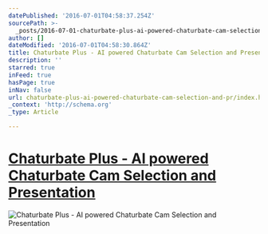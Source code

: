 ```yaml
---
datePublished: '2016-07-01T04:58:37.254Z'
sourcePath: >-
  _posts/2016-07-01-chaturbate-plus-ai-powered-chaturbate-cam-selection-and-pr.md
author: []
dateModified: '2016-07-01T04:58:30.864Z'
title: Chaturbate Plus - AI powered Chaturbate Cam Selection and Presentation
description: ''
starred: true
inFeed: true
hasPage: true
inNav: false
url: chaturbate-plus-ai-powered-chaturbate-cam-selection-and-pr/index.html
_context: 'http://schema.org'
_type: Article

---
```

# [Chaturbate Plus - AI powered Chaturbate Cam Selection and Presentation][0]
![Chaturbate Plus - AI powered Chaturbate Cam Selection and Presentation](https://the-grid-user-content.s3-us-west-2.amazonaws.com/ec76e6bf-9868-431c-a2dd-942ed59f7db3.jpg)

[0]: https://chaturbate.plus/ "Chaturbate Plus - AI powered Chaturbate Cam Selection and Presentation"